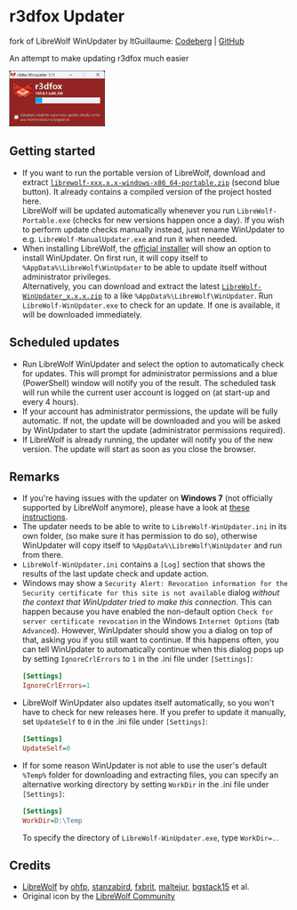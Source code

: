 # r3dfox Updater
fork of LibreWolf WinUpdater by ltGuillaume: [Codeberg](https://codeberg.org/ltguillaume) | [GitHub](https://github.com/ltguillaume)

An attempt to make updating r3dfox much easier

<img src="SCREENSHOT.webp" height="100px">

## Getting started
- If you want to run the portable version of LibreWolf, download and extract [`librewolf-xxx.x.x-windows-x86_64-portable.zip`](https://librewolf.net/installation/windows/) (second blue button). It already contains a compiled version of the project hosted here.  
  LibreWolf will be updated automatically whenever you run `LibreWolf-Portable.exe`  (checks for new versions happen once a day). If you wish to perform update checks manually instead, just rename WinUpdater to e.g. `LibreWolf-ManualUpdater.exe` and run it when needed.
- When installing LibreWolf, the [official installer](https://librewolf.net/installation/windows/) will show an option to install WinUpdater. On first run, it will copy itself to `%AppData%\LibreWolf\WinUpdater` to be able to update itself without administrator privileges.  
  Alternatively, you can download and extract the latest [`LibreWolf-WinUpdater_x.x.x.zip`](https://codeberg.org/ltguillaume/librewolf-winupdater/releases) to a like `%AppData%\LibreWolf\WinUpdater`. Run `LibreWolf-WinUpdater.exe` to check for an update. If one is available, it will be downloaded immediately.

## Scheduled updates
- Run LibreWolf WinUpdater and select the option to automatically check for updates. This will prompt for administrator permissions and a blue (PowerShell) window will notify you of the result. The scheduled task will run while the current user account is logged on (at start-up and every 4 hours).
- If your account has administrator permissions, the update will be fully automatic. If not, the update will be downloaded and you will be asked by WinUpdater to start the update (administrator permissions required).  
- If LibreWolf is already running, the updater will notify you of the new version. The update will start as soon as you close the browser.

## Remarks
- If you're having issues with the updater on __Windows 7__  (not officially supported by LibreWolf anymore), please have a look at [these instructions](https://codeberg.org/ltguillaume/librewolf-winupdater/issues/15).
- The updater needs to be able to write to `LibreWolf-WinUpdater.ini` in its own folder, (so make sure it has permission to do so), otherwise WinUpdater will copy itself to `%AppData%\LibreWolf\WinUpdater` and run from there.
- `LibreWolf-WinUpdater.ini` contains a `[Log]` section that shows the results of the last update check and update action.
- Windows may show a `Security Alert: Revocation information for the Security certificate for this site is not available` dialog _without the context that WinUpdater tried to make this connection_. This can happen because you have enabled the non-default option `Check for server certificate revocation` in the Windows `Internet Options` (tab `Advanced`). However, WinUpdater should show you a dialog on top of that, asking you if you still want to continue. If this happens often, you can tell WinUpdater to automatically continue when this dialog pops up by setting `IgnoreCrlErrors` to `1` in the .ini file under `[Settings]`:
  ```ini
  [Settings]
  IgnoreCrlErrors=1
  ```
- LibreWolf WinUpdater also updates itself automatically, so you won't have to check for new releases here. If you prefer to update it manually, set `UpdateSelf` to `0` in the .ini file under `[Settings]`:
  ```ini
  [Settings]
  UpdateSelf=0
  ```
- If for some reason WinUpdater is not able to use the user's default `%Temp%` folder for downloading and extracting files, you can specify an alternative working directory by setting `WorkDir` in the .ini file under `[Settings]`:
  ```ini
  [Settings]
  WorkDir=D:\Temp
  ```
  To specify the directory of `LibreWolf-WinUpdater.exe`, type `WorkDir=.`.

## Credits
* [LibreWolf](https://librewolf.net) by [ohfp](https://gitlab.com/ohfp), [stanzabird](https://stanzabird.nl), [fxbrit](https://gitlab.com/fxbrit), [maltejur](https://gitlab.com/maltejur), [bgstack15](https://bgstack15.wordpress.com) et al.
* Original icon by the [LibreWolf Community](https://gitlab.com/librewolf-community/branding/-/tree/master/icon)

